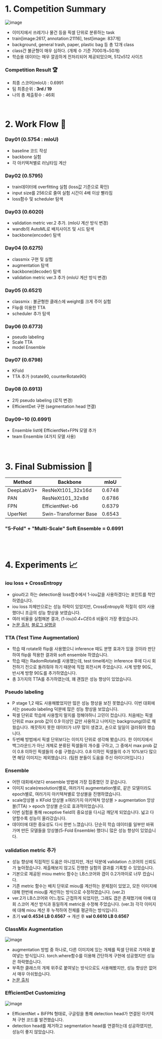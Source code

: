 # 1. Competition Summary
![image](https://user-images.githubusercontent.com/75927764/125186300-8e7b8a00-e264-11eb-8939-76a5ed29a7be.png)
- 이미지에서 쓰레기나 물건 등을 픽셀 단위로 분류하는 task
- train[image:2617, annotation:21116],   test[image: 837개]
- background, general trash, paper, plastic bag 등 총 12개 class
- class간 불균형이 매우 심하다. (개체 수 기준 7000개~50개)
- 학습용 데이터는 매우 깔끔하게 전처리되어 제공되었으며, 512x512 사이즈

### Competition Result :trophy:
- 최종 스코어(mIoU) : 0.6991
- 팀 최종순위 : **3rd / 19**
- 나의 총 제출횟수 : 46회

</br>

# 2. Work Flow :runner:
### Day01                           (0.5754 : mIoU)

- baseline 코드 작성
- backbone 실험
- 각 아키텍쳐별로 러닝타임 계산

### Day02                           (0.5795)

- train데이터에 overfitting 실험 (loss값 기준으로 확인)
- input size를 256으로 줄여 실험 시간이 4배 이상 빨라짐
- loss함수 및 scheduler 탐색

### Day03                           (0.6020)

- validation metric ver.2 추가. (mIoU 계산 방식 변경)
- wandb의 AutoML로 배치사이즈 및 시드 탐색
- backbone(encoder) 탐색

### Day04                           (0.6275)

- classmix 구현 및 실험
- augmentation 탐색
- backbone(decoder) 탐색
- validation metric ver.3 추가 (mIoU 계산 방식 변경)

### Day05                                    (0.6521)

- classmix : 불균형한 클래스에 weight를 크게 주어 실험
- Flip을 이용한 TTA
- scheduler 추가 탐색

### Day06                                    (0.6773)

- pseudo labeling
- Scale TTA
- model Ensemble

### Day07                                    (0.6798)

- KFold
- TTA 추가 (rotate90, counterRotate90)

### Day08                                    (0.6913)

- 2차 pseudo labeling (로직 변경)
- EfficientDet 구현 (segmentation head 연결)

### Day09~10                              (0.6991)

- Ensemble list에 EfficientNet+FPN 모델 추가
- team Ensemble (4가지 모델 사용)
</br></br></br>

# 3. Final Submission :triangular_flag_on_post:
|Method|Backbone|mIoU|
|--|--|--|
|DeepLabV3+| ResNeXt101_32x16d| 0.6748|
|PAN| ResNeXt101_32x8d 			 |0.6786|
|FPN| EfficientNet-b6 				 |0.6379|
|UperNet|Swin-Transformer Base |0.6543|

### **"5-Fold" + "Multi-Scale" Soft Ensemble = 0.6991**
</br></br>

# 4. Experiments :chart_with_upwards_trend:
### iou loss + CrossEntropy

- giou라고 하는 detection용 loss함수에서 1-iou값을 사용하겠다는 포인트를 착안하였습니다.
- iou loss 자체만으로는 성능 하락이 있었지만, CrossEntropy와 적절히 섞어 사용했더니 조금의 성능 향상을 보였습니다.
- 여러 비율을 실험해본 결과, (1-iou)*0.4+CE*0.6 비율이 가장 좋았습니다.
- [논문 출처](https://arxiv.org/pdf/1902.09630.pdf), [블로그 설명글](https://gaussian37.github.io/vision-detection-giou/)

### TTA (Test Time Augmentation)

- 학습 때 rotate와 flip을 사용했으니 inference 때도 분명 효과가 있을 것이라 판단하여 flip을 적용한 결과와 soft ensemble 하였습니다.
- 학습 때는 RadomRotate를 사용했는데, test time에서는 inference 후에 다시 회전하기 전으로 돌려줘야 하기 때문에 직접 회전시켜 주었습니다. 시계 방향 90도, 반시계 방향 90도를 추가하였습니다.
- 총 3가지의 TTA를 추가하였는데, 꽤 괜찮은 성능 향상이 있었습니다.

### Pseudo labeling

- P stage 1,2 때도 사용해봤었지만 많은 성능 향상을 보진 못했습니다. 이번 대회에서는 pseudo labeling 덕분에 많은 성능 향상을 보았습니다.
- 픽셀 단위로 학습에 사용할지 말지를 정해야하니 고민이 컸습니다. 처음에는 픽셀 단위로 max prob 값이 0.9 이상인 값만 사용하고 나머지는 backgroung(0)로 채웠습니다. 깨끗하지 못한 데이터가 너무 많이 생겼고, 손으로 일일이 걸러줘야 했습니다.
- 두번째 방법에서 픽셀 단위보다는 이미지 단위로 생각해 봤습니다. 한 이미지에서 백그라운드가 아닌 개체로 분류된 픽셀들의 개수를 구하고, 그 중에서 max prob 값이 0.8 이하인 픽셀들의 수를 구했습니다. 0.8 이하인 픽셀들의 수가 10%보다 많으면 해당 이미지는 제외했습니다.
(팀원 분들이 도움을 주신 아이디어입니다.)

### Ensemble

- 어떤 대회에서보다 ensemble 방법에 가장 집중했던 것 같습니다.
- 이미지 scale(resolution)별로, 여러가지 augmentation별로, 같은 모델이라도 epoch별로, 여러가지 아키텍쳐별로 앙상블을 진행하였습니다.
- scale앙상블 ≥ KFold 앙상블 ≥여러가지 아키텍쳐 앙상블 > augmentation 앙상블(TTA) > epoch 앙상블 순으로 효과적이었습니다.
- 이번 실험을 통해 receptive field의 중요성을 다시금 깨닫게 되었습니다. 넓고 다양할수록 성능이 올라갔습니다.
- 데이터에 대한 중요성도 다시 한번 느꼈습니다. 단순히 학습 데이터를 일부만 바꿔가며 만든 모델들을 앙상블(5-Fold Ensemble) 했더니 많은 성능 향상이 있었습니다.

### validation metric 추가

- 성능 향상에 직접적인 도움은 아니었지만, 개선 덕분에 validation 스코어의 신뢰도가 높아졌습니다. 제출해보지 않고도 진행한 실험의 결과를 기록할 수 있었습니다.
- 기본으로 제공된 miou metric 함수는 LB스코어와 갭이 0.2가까이로 너무 컸습니다.
- 기존 metric 함수는 배치 단위로 miou를 계산하는 문제점이 있었고, 모든 이미지에 대해 한번에 miou를 계산하는 방식으로 수정하였습니다. (ver.2)
- ver.2가 LB스코어와 어느정도 근접하게 되었지만, 그래도 갭은 존재했기에 아예 대회 스코어 계산 방식과 동일하게 metric을 수정해 주었습니다. (ver.3)
각각 이미지에 대해 miou 계산 후 누적하여 전체를 평균하는 방식입니다.
- 초기 **val 0.4534  LB 0.6567** -> 개선 후 **val 0.6610 LB 0.6567**

### ClassMix Augmentation

![image](https://user-images.githubusercontent.com/75927764/125187384-59723600-e26a-11eb-9dea-055a131de28a.png)

- augmentation 방법 중 하나로, 다른 이미지에 있는 개체를 픽셀 단위로 가져와 붙여넣는 방식입니다. torch.where함수를 이용해 간단하게 구현에 성공했지만 성능은 하락했습니다.
- 부족한 클래스의 개체 위주로 붙여넣는 방식으로도 사용해봤지만, 성능 향상은 없어서 매우 아쉬웠습니다.
- [논문 출처](https://arxiv.org/pdf/2007.07936.pdf)

### EfficientDet Customizing

![image](https://user-images.githubusercontent.com/75927764/125187377-5119fb00-e26a-11eb-8066-04579138fb6a.png)

- EfficientNet + BiFPN 형태로, 구글링을 통해 detection head가 연결된 아키텍쳐 구현 코드를 발견했습니다.
- detection head를 제거하고 segmentation head를 연결하는데 성공하였지만, 성능이 좋지 않았습니다.

